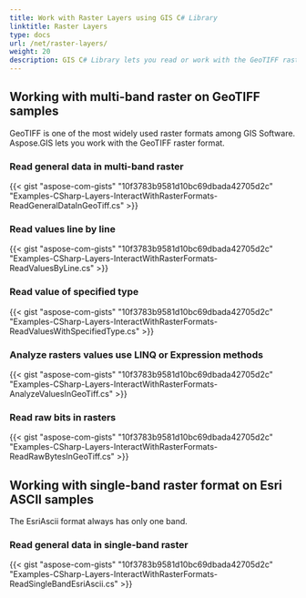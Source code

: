 ```yaml
---
title: Work with Raster Layers using GIS C# Library
linktitle: Raster Layers
type: docs
url: /net/raster-layers/
weight: 20
description: GIS C# Library lets you read or work with the GeoTIFF raster format which is one of the most widely used raster formats among GIS Software. 
---
```


## **Working with multi-band raster on GeoTIFF samples**
GeoTIFF is one of the most widely used raster formats among GIS Software. Aspose.GIS lets you work with the GeoTIFF raster format.
### **Read general data in multi-band raster**
{{< gist "aspose-com-gists" "10f3783b9581d10bc69dbada42705d2c" "Examples-CSharp-Layers-InteractWithRasterFormats-ReadGeneralDataInGeoTiff.cs" >}}
### **Read values line by line**
{{< gist "aspose-com-gists" "10f3783b9581d10bc69dbada42705d2c" "Examples-CSharp-Layers-InteractWithRasterFormats-ReadValuesByLine.cs" >}}
### **Read value of specified type**
{{< gist "aspose-com-gists" "10f3783b9581d10bc69dbada42705d2c" "Examples-CSharp-Layers-InteractWithRasterFormats-ReadValuesWithSpecifiedType.cs" >}}
### **Analyze rasters values use LINQ or Expression methods**


{{< gist "aspose-com-gists" "10f3783b9581d10bc69dbada42705d2c" "Examples-CSharp-Layers-InteractWithRasterFormats-AnalyzeValuesInGeoTiff.cs" >}}
### **Read raw bits in rasters**
{{< gist "aspose-com-gists" "10f3783b9581d10bc69dbada42705d2c" "Examples-CSharp-Layers-InteractWithRasterFormats-ReadRawBytesInGeoTiff.cs" >}}
## **Working with single-band raster format on Esri ASCII samples**
The EsriAscii format always has only one band.
### **Read general data in single-band raster**
{{< gist "aspose-com-gists" "10f3783b9581d10bc69dbada42705d2c" "Examples-CSharp-Layers-InteractWithRasterFormats-ReadSingleBandEsriAscii.cs" >}}




